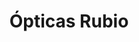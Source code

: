 ---
title: "Ópticas Rubio"
url: /madrid/opticas-rubio-calle-de-la-hacienda-de-pavones-2/
shop: óptico
---